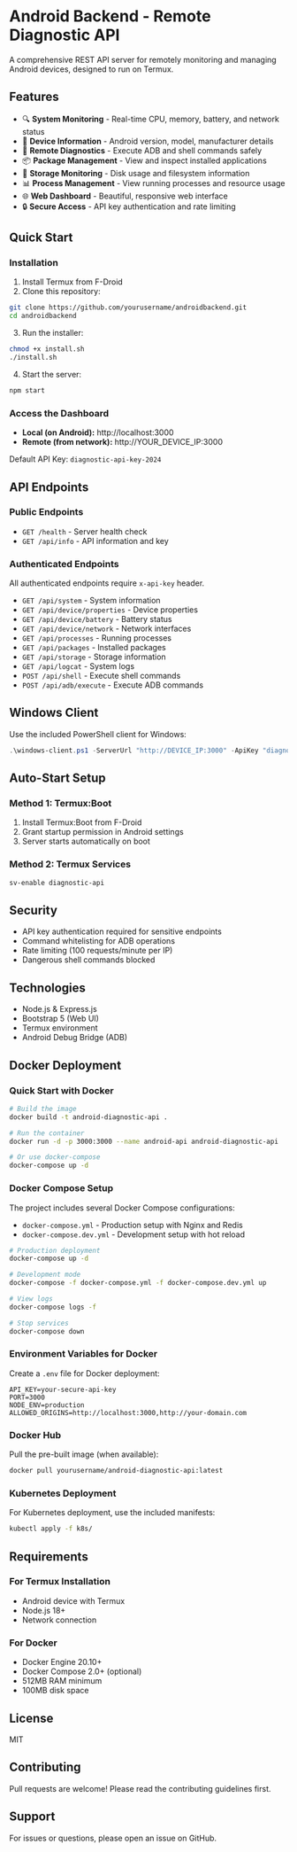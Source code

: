 # Android Backend - Remote Diagnostic API

A comprehensive REST API server for remotely monitoring and managing Android devices, designed to run on Termux.

## Features

- 🔍 **System Monitoring** - Real-time CPU, memory, battery, and network status
- 📱 **Device Information** - Android version, model, manufacturer details
- 🔧 **Remote Diagnostics** - Execute ADB and shell commands safely
- 📦 **Package Management** - View and inspect installed applications
- 💾 **Storage Monitoring** - Disk usage and filesystem information
- 📊 **Process Management** - View running processes and resource usage
- 🌐 **Web Dashboard** - Beautiful, responsive web interface
- 🔒 **Secure Access** - API key authentication and rate limiting

## Quick Start

### Installation

1. Install Termux from F-Droid
2. Clone this repository:

```bash
git clone https://github.com/yourusername/androidbackend.git
cd androidbackend
```

3. Run the installer:

```bash
chmod +x install.sh
./install.sh
```

4. Start the server:

```bash
npm start
```

### Access the Dashboard

- **Local (on Android):** http://localhost:3000
- **Remote (from network):** http://YOUR_DEVICE_IP:3000

Default API Key: `diagnostic-api-key-2024`

## API Endpoints

### Public Endpoints

- `GET /health` - Server health check
- `GET /api/info` - API information and key

### Authenticated Endpoints

All authenticated endpoints require `x-api-key` header.

- `GET /api/system` - System information
- `GET /api/device/properties` - Device properties
- `GET /api/device/battery` - Battery status
- `GET /api/device/network` - Network interfaces
- `GET /api/processes` - Running processes
- `GET /api/packages` - Installed packages
- `GET /api/storage` - Storage information
- `GET /api/logcat` - System logs
- `POST /api/shell` - Execute shell commands
- `POST /api/adb/execute` - Execute ADB commands

## Windows Client

Use the included PowerShell client for Windows:

```powershell
.\windows-client.ps1 -ServerUrl "http://DEVICE_IP:3000" -ApiKey "diagnostic-api-key-2024"
```

## Auto-Start Setup

### Method 1: Termux:Boot

1. Install Termux:Boot from F-Droid
2. Grant startup permission in Android settings
3. Server starts automatically on boot

### Method 2: Termux Services

```bash
sv-enable diagnostic-api
```

## Security

- API key authentication required for sensitive endpoints
- Command whitelisting for ADB operations
- Rate limiting (100 requests/minute per IP)
- Dangerous shell commands blocked

## Technologies

- Node.js & Express.js
- Bootstrap 5 (Web UI)
- Termux environment
- Android Debug Bridge (ADB)

## Docker Deployment

### Quick Start with Docker

```bash
# Build the image
docker build -t android-diagnostic-api .

# Run the container
docker run -d -p 3000:3000 --name android-api android-diagnostic-api

# Or use docker-compose
docker-compose up -d
```

### Docker Compose Setup

The project includes several Docker Compose configurations:

- `docker-compose.yml` - Production setup with Nginx and Redis
- `docker-compose.dev.yml` - Development setup with hot reload

```bash
# Production deployment
docker-compose up -d

# Development mode
docker-compose -f docker-compose.yml -f docker-compose.dev.yml up

# View logs
docker-compose logs -f

# Stop services
docker-compose down
```

### Environment Variables for Docker

Create a `.env` file for Docker deployment:

```env
API_KEY=your-secure-api-key
PORT=3000
NODE_ENV=production
ALLOWED_ORIGINS=http://localhost:3000,http://your-domain.com
```

### Docker Hub

Pull the pre-built image (when available):

```bash
docker pull yourusername/android-diagnostic-api:latest
```

### Kubernetes Deployment

For Kubernetes deployment, use the included manifests:

```bash
kubectl apply -f k8s/
```

## Requirements

### For Termux Installation

- Android device with Termux
- Node.js 18+
- Network connection

### For Docker

- Docker Engine 20.10+
- Docker Compose 2.0+ (optional)
- 512MB RAM minimum
- 100MB disk space

## License

MIT

## Contributing

Pull requests are welcome! Please read the contributing guidelines first.

## Support

For issues or questions, please open an issue on GitHub.
